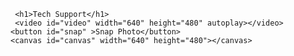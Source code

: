 
<html>

<head>

<style>
</style>

</head>

<body>

     <h1>Tech Support</h1>
     <video id="video" width="640" height="480" autoplay></video>
	<button id="snap" >Snap Photo</button>
	<canvas id="canvas" width="640" height="480"></canvas>

<script type="text/javascript">

/* Reload Window Frame size when moving browser */

/* just javascript: */
  window.onload = function() {


			// Grab elements, create settings, etc.
            var canvas = document.getElementById('canvas');
            var context = canvas.getContext('2d');
            var video = document.getElementById('video');
            //var mediaConfig =  { video: true };
          //var mediaConfig =  { audio: true, video: { width: { min: 1024, ideal: 1280, max: 1920 }, height: { min: 776, ideal: 720, max: 1080 } } };

            var mediaConfig =  { audio: true, video: true };
            var errBack = function(e) {
            	console.log('An error has occurred!', e)
            };

			// Put video listeners into place
            if(navigator.mediaDevices && navigator.mediaDevices.getUserMedia) {
                navigator.mediaDevices.getUserMedia(mediaConfig).then(function(stream) {
					//video.src = window.URL.createObjectURL(stream);
					video.srcObject = stream;
                    video.play();
                });
            }

            /* Legacy code below! */
            else if(navigator.getUserMedia) { // Standard
				navigator.getUserMedia(mediaConfig, function(stream) {
					video.src = stream;
					video.play();
				}, errBack);
			} else if(navigator.webkitGetUserMedia) { // WebKit-prefixed
				navigator.webkitGetUserMedia(mediaConfig, function(stream){
					video.src = window.webkitURL.createObjectURL(stream);
					video.play();
				}, errBack);
			} else if(navigator.mozGetUserMedia) { // Mozilla-prefixed
				navigator.mozGetUserMedia(mediaConfig, function(stream){
					video.src = window.URL.createObjectURL(stream);
					video.play();
				}, errBack);
			}

			// Trigger photo take
			document.getElementById('snap').addEventListener('click', function() {
				context.drawImage(video, 0, 0, 640, 480);
        
        console.log("Buttton");
			});
		

 }
/* window.onresize = function(){ location.reload(); } */
/* with jquery: */
/* $(window).resize(function(){location.reload();});*/
/* Other */
/* $(window).on('resize',function(){location.reload();}); */

		// Put event listeners into place
		//window.addEventListener("DOMContentLoaded", function() {}, false);

	</script>

 </body>

</html>
		

